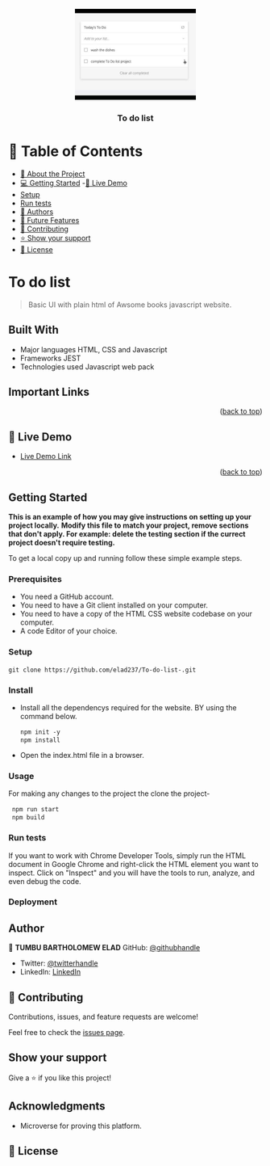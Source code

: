 <a name="readme-top"></a>

<div align="center">

  <img src="todolist.jpg" alt="logo" width="240"  height="auto" />
  <br/>

  <h3><b>To do list</b></h3>

</div>

# 📗 Table of Contents

- [📖 About the Project](#about-project)
- [💻 Getting Started](#getting-started)
 -[🚀 Live Demo](#live-demo)
- [Setup](#setup)
- [Run tests](#run-tests)
- [👥 Authors](#authors)
- [🔭 Future Features](#future-features)
- [🤝 Contributing](#contributing)
- [⭐️ Show your support](#support)
- [📝 License](#license)

# To do list

> Basic UI with plain html of Awsome books javascript website. 

## Built With

- Major languages HTML, CSS and Javascript
- Frameworks JEST
- Technologies used Javascript web pack

## Important Links
<p align="right">(<a href="#readme-top">back to top</a>)</p>

## 🚀 Live Demo <a name="live-demo"></a>

- [Live Demo Link](https://github.com/elad237/To-do-list-/dist/)

<p align="right">(<a href="#readme-top">back to top</a>)</p>

## Getting Started

**This is an example of how you may give instructions on setting up your project locally.**
**Modify this file to match your project, remove sections that don't apply. For example: delete the testing section if the currect project doesn't require testing.**

To get a local copy up and running follow these simple example steps.

### Prerequisites

- You need a GitHub account.
- You need to have a Git client installed on your computer.
- You need to have a copy of the HTML CSS website codebase on your computer.
- A code Editor of your choice.

### Setup

```
git clone https://github.com/elad237/To-do-list-.git
```

### Install

- Install all the dependencys required for the website. BY using the command below.
  ```
  npm init -y
  npm install
  ```
- Open the index.html file in a browser.

### Usage

For making any changes to the project the clone the project-
 ```
  npm run start
  npm build
  ```

### Run tests

If you want to work with Chrome Developer Tools, simply run the HTML document in Google Chrome and right-click the HTML element you want to inspect. Click on "Inspect" and you will have the tools to run, analyze, and even debug the code.

### Deployment

## Author

👤 **TUMBU BARTHOLOMEW ELAD**
GitHub: [@githubhandle](https://github.com/elad237)
- Twitter: [@twitterhandle](https://twitter.com/Elad59380989)
- LinkedIn: [LinkedIn](https://www.linkedin.com/in/tumbu-elad-896ab2183/)

## 🤝 Contributing

Contributions, issues, and feature requests are welcome!

Feel free to check the [issues page](https://github.com/elad237/To-do-list-/issue).

## Show your support

Give a ⭐️ if you like this project!

## Acknowledgments

- Microverse for proving this platform.

## 📝 License
